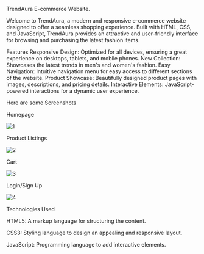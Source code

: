 TrendAura E-commerce Website.

Welcome to TrendAura, a modern and responsive e-commerce website designed to offer a seamless shopping experience. Built with HTML, CSS, and JavaScript, TrendAura provides an attractive and user-friendly interface for browsing and purchasing the latest fashion items.

Features
Responsive Design: Optimized for all devices, ensuring a great experience on desktops, tablets, and mobile phones.
New Collection: Showcases the latest trends in men's and women's fashion.
Easy Navigation: Intuitive navigation menu for easy access to different sections of the website.
Product Showcase: Beautifully designed product pages with images, descriptions, and pricing details.
Interactive Elements: JavaScript-powered interactions for a dynamic user experience.

Here are some Screenshots

Homepage

![1](https://github.com/saidarshan20/ECommerce/assets/111447766/fe2bf628-db5d-42bf-a66f-7f82fb7aefaf)


Product Listings

![2](https://github.com/saidarshan20/ECommerce/assets/111447766/daff453b-9004-48a1-aaff-b4b60e388be7)


Cart

![3](https://github.com/saidarshan20/ECommerce/assets/111447766/6df0df32-2db7-4d08-a87e-d456c9e6899d)


Login/Sign Up

![4](https://github.com/saidarshan20/ECommerce/assets/111447766/e245d084-d2e3-4683-93a1-d13c6e13a9c1)



Technologies Used

HTML5: A markup language for structuring the content.

CSS3: Styling language to design an appealing and responsive layout.

JavaScript: Programming language to add interactive elements.
